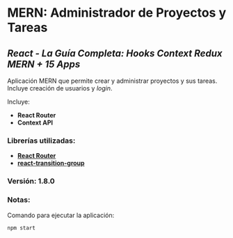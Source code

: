 # MERN: Administrador de Proyectos y Tareas

## *React - La Guía Completa: Hooks Context Redux MERN + 15 Apps*

Aplicación MERN que permite crear y administrar proyectos y sus tareas. Incluye creación de usuarios y _login_.

Incluye:
+ **React Router**
+ **Context API**

### Librerías utilizadas:
- [**React Router**](https://reactrouter.com/)
- [**react-transition-group**](https://www.npmjs.com/package/react-transition-group)

### Versión: 1.8.0

### Notas:
Comando para ejecutar la aplicación:
```
npm start
```
